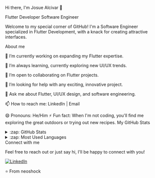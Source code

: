 Hi there, I'm Josue Alcivar 👋

Flutter Developer
Software Engineer

Welcome to my special corner of GitHub! I'm a Software Engineer specialized in Flutter Development, with a knack for creating attractive interfaces.

About me

🔭 I’m currently working on expanding my Flutter expertise.

🌱 I’m always learning, currently exploring new UI/UX trends.

👯 I’m open to collaborating on Flutter projects.

🤔 I’m looking for help with any exciting, innovative project.

💬 Ask me about Flutter, UI/UX design, and software engineering.

📫 How to reach me: LinkedIn | Email

😄 Pronouns: He/Him
⚡ Fun fact: When I'm not coding, you'll find me exploring the great outdoors or trying out new recipes.
My GitHub Stats

<details>
  <summary>:zap: GitHub Stats</summary>
  ![GitHub stats](https://github-readme-stats.vercel.app/api?username=neoshock&show_icons=true&theme=tokyonight)
</details>
<details>
  <summary>:zap: Most Used Languages</summary>
  ![Top Langs](https://github-readme-stats.vercel.app/api/top-langs/?username=neoshock&theme=tokyonight)
Top Langs

</details>
Connect with me

Feel free to reach out or just say hi, I'll be happy to connect with you!

[![LinkedIn](https://img.shields.io/badge/LinkedIn-%230077B5.svg?&style=for-the-badge&logo=linkedin&logoColor=white)](https://www.linkedin.com/in/neoshock/)

⭐️ From neoshock
